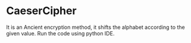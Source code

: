 # CaeserCipher
It is an Ancient encryption method, it shifts the alphabet according to the given value.
Run the code using python IDE.
